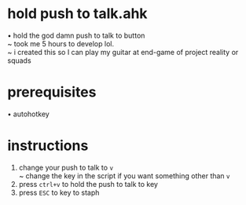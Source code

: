 # hold push to talk.ahk
• hold the god damn push to talk to button\
  ~ took me 5 hours to develop lol.\
  ~ i created this so I can play my guitar at end-game of project reality or squads

# prerequisites
• autohotkey

# instructions
1. change your push to talk to `v`\
  ~ change the key in the script if you want something other than `v`
2. press `ctrl+v` to hold the push to talk to key
3. press `ESC` to key to staph 
